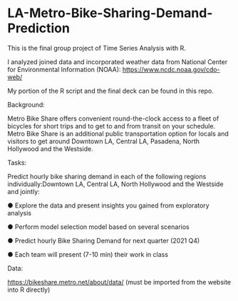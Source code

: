 # LA-Metro-Bike-Sharing-Demand-Prediction

This is the final group project of Time Series Analysis with R. 

I analyzed joined data and incorporated weather data from National Center for Environmental Information (NOAA): https://www.ncdc.noaa.gov/cdo-web/ 

My portion of the R script and the final deck can be found in this repo.

Background: 

Metro Bike Share offers convenient round-the-clock access to a fleet of bicycles for short trips and to get to and from transit on your schedule. Metro Bike Share is an additional public transportation option for locals and visitors to get around Downtown LA, Central LA, Pasadena, North Hollywood and the Westside. 

Tasks:  

Predict hourly bike sharing demand in each of the following regions individually:Downtown LA, Central LA, North Hollywood and the Westside and jointly:

●	Explore the data and present insights you gained from exploratory analysis

●	Perform model selection model based on several scenarios

●	Predict hourly Bike Sharing Demand for next quarter (2021 Q4) 

●	Each team will present (7-10 min) their work in class


Data: 

https://bikeshare.metro.net/about/data/ (must be imported from the website into R directly)

